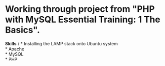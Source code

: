 # Working through project from "PHP with MySQL Essential Training: 1 The Basics". 

**Skills** \ 
	* Installing the LAMP stack onto Ubuntu system \
	* Apache \
	* MySQL \
	* PHP 
	 
